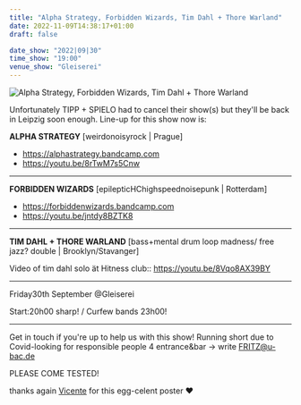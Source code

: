```yaml
---
title: "Alpha Strategy, Forbidden Wizards, Tim Dahl + Thore Warland"
date: 2022-11-09T14:38:17+01:00
draft: false

date_show: "2022|09|30"
time_show: "19:00"
venue_show: "Gleiserei"
---
```


![Alpha Strategy, Forbidden Wizards, Tim Dahl + Thore Warland](../../posters/2022-09-30.jpg)

Unfortunately TIPP + SPIELO had to cancel their show(s) but they'll be back in Leipzig soon enough. 
Line-up for this show now is:

**ALPHA STRATEGY** 
[weirdonoisyrock | Prague]

- https://alphastrategy.bandcamp.com
- https://youtu.be/8rTwM7s5Cnw

---

**FORBIDDEN WIZARDS** 
[epilepticHChighspeednoisepunk | Rotterdam]

- https://forbiddenwizards.bandcamp.com
- https://youtu.be/jntdy8BZTK8

---

**TIM DAHL + THORE WARLAND** 
[bass+mental drum loop madness/ free jazz? double | Brooklyn/Stavanger]

Video of tim dahl solo ät Hitness club:: https://youtu.be/8Vqo8AX39BY

---

Friday30th September @Gleiserei

Start:20h00 sharp!
/ 
Curfew bands 23h00!

--- 

Get in touch if you're up to help us with this show! Running short due to Covid-looking for responsible people 4 entrance&bar -> write 
FRITZ@u-bac.de

PLEASE COME TESTED!

thanks again [Vicente](https://instagram.com/bincent3000) for this egg-celent poster ❤️  
